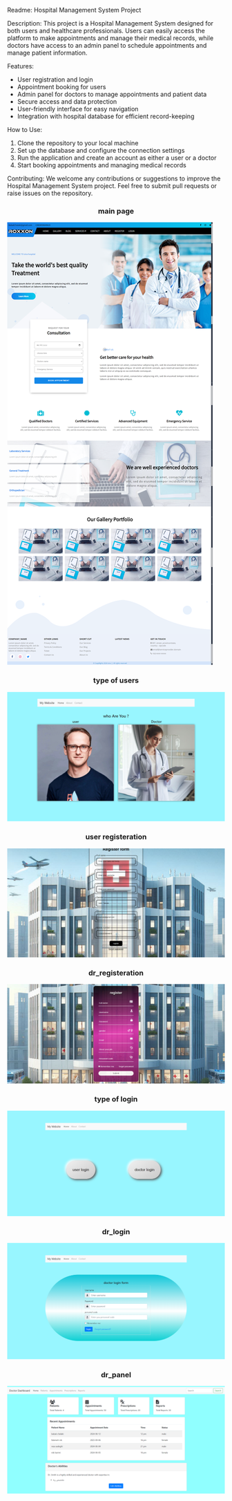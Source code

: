 Readme:
Hospital Management System Project

Description:
This project is a Hospital Management System designed for both users and healthcare professionals. Users can easily access the platform to make appointments and manage their medical records, while doctors have access to an admin panel to schedule appointments and manage patient information.

Features:
- User registration and login
- Appointment booking for users
- Admin panel for doctors to manage appointments and patient data
- Secure access and data protection
- User-friendly interface for easy navigation
- Integration with hospital database for efficient record-keeping

How to Use:
1. Clone the repository to your local machine
2. Set up the database and configure the connection settings
3. Run the application and create an account as either a user or a doctor
4. Start booking appointments and managing medical records

Contributing:
We welcome any contributions or suggestions to improve the Hospital Management System project. Feel free to submit pull requests or raise issues on the repository.



<h3 align="center">main page</h3>

![main page](screens/main_paige.png)

<h3 align="center">type of users</h3>

![type of users](https://github.com/Babak-Chalacki/miniProject_hospital/blob/3cc82017284dfdedfd950a728459382c94c0945d/screens/user%20type.png)


<h3 align="center">user registeration</h3>

![user registeration ](https://github.com/Babak-Chalacki/miniProject_hospital/blob/3cc82017284dfdedfd950a728459382c94c0945d/screens/user_registration.png)


<h3 align="center">dr_registeration</h3>

![dr.registeration](https://github.com/Babak-Chalacki/miniProject_hospital/blob/3cc82017284dfdedfd950a728459382c94c0945d/screens/dr_registeration.png)


<h3 align="center">type of login</h3>

![type of login](https://github.com/Babak-Chalacki/miniProject_hospital/blob/3cc82017284dfdedfd950a728459382c94c0945d/screens/login%20type.png)

<h3 align="center">dr_login</h3>

![dr login](https://github.com/Babak-Chalacki/miniProject_hospital/blob/3cc82017284dfdedfd950a728459382c94c0945d/screens/doctor_login.png)

<h3 align="center">dr_panel</h3>

![dr panel](https://github.com/Babak-Chalacki/miniProject_hospital/blob/3cc82017284dfdedfd950a728459382c94c0945d/screens/dr_panel.png)

